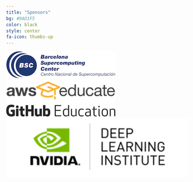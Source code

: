 ```yaml
---
title: "Sponsors"
bg: #9AD1F5
color: black
style: center
fa-icon: thumbs-up
---
```


<a href="https://www.bsc.es/"><img src="img/sponsors/bsc-300.jpg" alt="BSC" style="width: 300px;"/></a>
<a href="https://aws.amazon.com/education/awseducate/"><img src="img/sponsors/aws-educate-300.png" alt="AWS Educate" style="width: 300px;"/></a>
<br>
<a href="https://education.github.com/"><img src="img/sponsors/github-300.png" alt="GitHub Education" style="width: 300px;"/></a>
<br>
<a href="https://www.nvidia.com/en-us/deep-learning-ai/education/"><img src="img/sponsors/nvidiadli-300x98.png" alt="Nvidia" style="width: 500px;"/></a>

